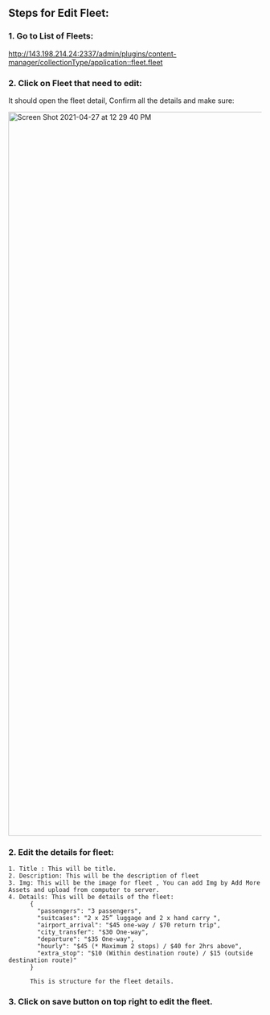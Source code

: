 ## Steps for Edit Fleet:

### 1. Go to List of Fleets:
http://143.198.214.24:2337/admin/plugins/content-manager/collectionType/application::fleet.fleet

### 2. Click on Fleet that need to edit:

It should open the fleet detail, Confirm all the details and make sure:

<img width="1440" alt="Screen Shot 2021-04-27 at 12 29 40 PM" src="https://user-images.githubusercontent.com/59637626/116197476-88413b80-a754-11eb-91b0-eaa17e3f330e.png">

### 2. Edit the details for fleet:

```
1. Title : This will be title.
2. Description: This will be the description of fleet
3. Img: This will be the image for fleet , You can add Img by Add More Assets and upload from computer to server.
4. Details: This will be details of the fleet:
      {
        "passengers": "3 passengers",
        "suitcases": "2 x 25” luggage and 2 x hand carry ",
        "airport_arrival": "$45 one-way / $70 return trip",
        "city_transfer": "$30 One-way",
        "departure": "$35 One-way",
        "hourly": "$45 (* Maximum 2 stops) / $40 for 2hrs above",
        "extra_stop": "$10 (Within destination route) / $15 (outside destination route)"
      }
      
      This is structure for the fleet details.
```

### 3. Click on save button on top right to edit the fleet.
